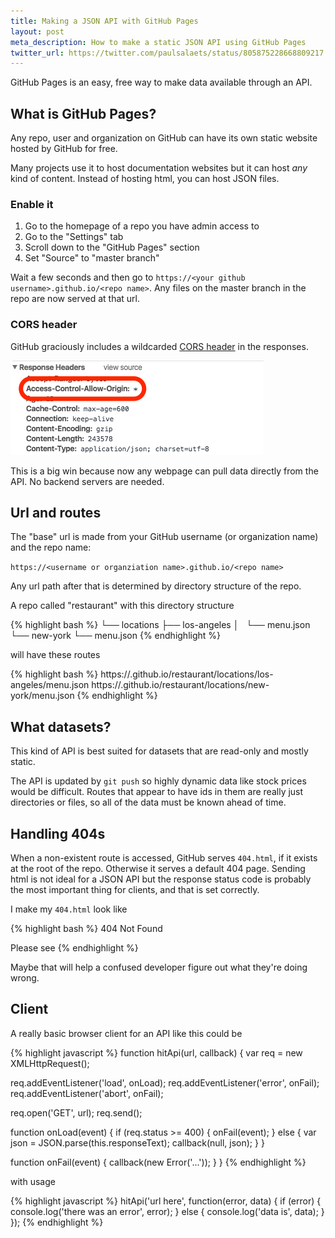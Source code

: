```yaml
---
title: Making a JSON API with GitHub Pages
layout: post
meta_description: How to make a static JSON API using GitHub Pages
twitter_url: https://twitter.com/paulsalaets/status/805875228668809217
---
```


GitHub Pages is an easy, free way to make data available through an API.

## What is GitHub Pages?

Any repo, user and organization on GitHub can have its own static website hosted by GitHub for free.

Many projects use it to host documentation websites but it can host *any* kind of content. Instead of hosting html, you can host JSON files.

### Enable it

1. Go to the homepage of a repo you have admin access to
2. Go to the "Settings" tab
3. Scroll down to the "GitHub Pages" section
4. Set "Source" to "master branch"

Wait a few seconds and then go to `https://<your github username>.github.io/<repo name>`. Any files on the master branch in the repo are now served at that url.

### CORS header

GitHub graciously includes a wildcarded [CORS header](https://developer.mozilla.org/en-US/docs/Web/HTTP/Headers/Access-Control-Allow-Origin) in the responses.

![screenshot of devtools showing CORS response header](/images/github-pages-cors-header.png)

This is a big win because now any webpage can pull data directly from the API. No backend servers are needed.

## Url and routes

The "base" url is made from your GitHub username (or organization name) and the repo name:

`https://<username or organziation name>.github.io/<repo name>`

Any url path after that is determined by directory structure of the repo.

A repo called "restaurant" with this directory structure

{% highlight bash %}
└── locations
    ├── los-angeles
    │   └── menu.json
    └── new-york
        └── menu.json
{% endhighlight %}

will have these routes

{% highlight bash %}
https://<username>.github.io/restaurant/locations/los-angeles/menu.json
https://<username>.github.io/restaurant/locations/new-york/menu.json
{% endhighlight %}

## What datasets?

This kind of API is best suited for datasets that are read-only and mostly static.

The API is updated by `git push` so highly dynamic data like stock prices would be difficult. Routes that appear to have ids in them are really just directories or files, so all of the data must be known ahead of time.

## Handling 404s

When a non-existent route is accessed, GitHub serves `404.html`, if it exists at the root of the repo. Otherwise it serves a default 404 page. Sending html is not ideal for a JSON API but the response status code is probably the most important thing for clients, and that is set correctly.

I make my `404.html` look like

{% highlight bash %}
404 Not Found

Please see <url to API docs>
{% endhighlight %}

Maybe that will help a confused developer figure out what they're doing wrong.

## Client

A really basic browser client for an API like this could be

{% highlight javascript %}
function hitApi(url, callback) {
  var req = new XMLHttpRequest();

  req.addEventListener('load', onLoad);
  req.addEventListener('error', onFail);
  req.addEventListener('abort', onFail);

  req.open('GET', url);
  req.send();

  function onLoad(event) {
    if (req.status >= 400) {
      onFail(event);
    } else {
      var json = JSON.parse(this.responseText);
      callback(null, json);
    }
  }

  function onFail(event) {
    callback(new Error('...'));
  }
}
{% endhighlight %}

with usage

{% highlight javascript %}
hitApi('url here', function(error, data) {
  if (error) {
    console.log('there was an error', error);
  } else {
    console.log('data is', data);
  }
});
{% endhighlight %}
